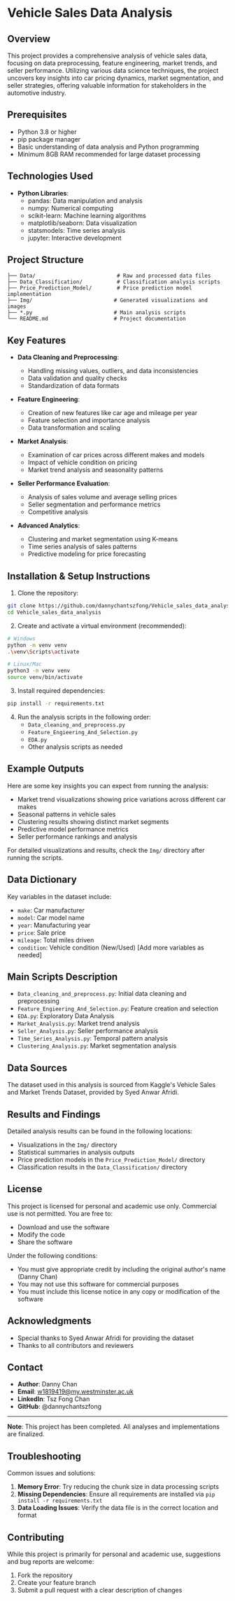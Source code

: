 # Vehicle Sales Data Analysis

## Overview
This project provides a comprehensive analysis of vehicle sales data, focusing on data preprocessing, feature engineering, market trends, and seller performance. Utilizing various data science techniques, the project uncovers key insights into car pricing dynamics, market segmentation, and seller strategies, offering valuable information for stakeholders in the automotive industry.

## Prerequisites
- Python 3.8 or higher
- pip package manager
- Basic understanding of data analysis and Python programming
- Minimum 8GB RAM recommended for large dataset processing

## Technologies Used
- **Python Libraries**:
  - pandas: Data manipulation and analysis
  - numpy: Numerical computing
  - scikit-learn: Machine learning algorithms
  - matplotlib/seaborn: Data visualization
  - statsmodels: Time series analysis
  - jupyter: Interactive development

## Project Structure
```
├── Data/                          # Raw and processed data files
├── Data_Classification/           # Classification analysis scripts
├── Price_Prediction_Model/        # Price prediction model implementation
├── Img/                          # Generated visualizations and images
├── *.py                          # Main analysis scripts
└── README.md                     # Project documentation
```

## Key Features
- **Data Cleaning and Preprocessing**: 
  - Handling missing values, outliers, and data inconsistencies
  - Data validation and quality checks
  - Standardization of data formats

- **Feature Engineering**: 
  - Creation of new features like car age and mileage per year
  - Feature selection and importance analysis
  - Data transformation and scaling

- **Market Analysis**: 
  - Examination of car prices across different makes and models
  - Impact of vehicle condition on pricing
  - Market trend analysis and seasonality patterns

- **Seller Performance Evaluation**: 
  - Analysis of sales volume and average selling prices
  - Seller segmentation and performance metrics
  - Competitive analysis

- **Advanced Analytics**:
  - Clustering and market segmentation using K-means
  - Time series analysis of sales patterns
  - Predictive modeling for price forecasting

## Installation & Setup Instructions

1. Clone the repository:
```bash
git clone https://github.com/dannychantszfong/Vehicle_sales_data_analysis.git
cd Vehicle_sales_data_analysis
```

2. Create and activate a virtual environment (recommended):
```bash
# Windows
python -m venv venv
.\venv\Scripts\activate

# Linux/Mac
python3 -m venv venv
source venv/bin/activate
```

3. Install required dependencies:
```bash
pip install -r requirements.txt
```

4. Run the analysis scripts in the following order:
   - `Data_cleaning_and_preprocess.py`
   - `Feature_Engieering_And_Selection.py`
   - `EDA.py`
   - Other analysis scripts as needed

## Example Outputs
Here are some key insights you can expect from running the analysis:
- Market trend visualizations showing price variations across different car makes
- Seasonal patterns in vehicle sales
- Clustering results showing distinct market segments
- Predictive model performance metrics
- Seller performance rankings and analysis

For detailed visualizations and results, check the `Img/` directory after running the scripts.

## Data Dictionary
Key variables in the dataset include:
- `make`: Car manufacturer
- `model`: Car model name
- `year`: Manufacturing year
- `price`: Sale price
- `mileage`: Total miles driven
- `condition`: Vehicle condition (New/Used)
[Add more variables as needed]

## Main Scripts Description

- `Data_cleaning_and_preprocess.py`: Initial data cleaning and preprocessing
- `Feature_Engieering_And_Selection.py`: Feature creation and selection
- `EDA.py`: Exploratory Data Analysis
- `Market_Analysis.py`: Market trend analysis
- `Seller_Analysis.py`: Seller performance analysis
- `Time_Series_Analysis.py`: Temporal pattern analysis
- `Clustering_Analysis.py`: Market segmentation analysis

## Data Sources
The dataset used in this analysis is sourced from Kaggle's Vehicle Sales and Market Trends Dataset, provided by Syed Anwar Afridi.

## Results and Findings
Detailed analysis results can be found in the following locations:
- Visualizations in the `Img/` directory
- Statistical summaries in analysis outputs
- Price prediction models in the `Price_Prediction_Model/` directory
- Classification results in the `Data_Classification/` directory

## License
This project is licensed for personal and academic use only. Commercial use is not permitted. You are free to:

- Download and use the software
- Modify the code
- Share the software

Under the following conditions:

- You must give appropriate credit by including the original author's name (Danny Chan)
- You may not use this software for commercial purposes
- You must include this license notice in any copy or modification of the software


## Acknowledgments
- Special thanks to Syed Anwar Afridi for providing the dataset
- Thanks to all contributors and reviewers

## Contact
- **Author**: Danny Chan
- **Email**: w1819419@my.westminster.ac.uk
- **LinkedIn**: Tsz Fong Chan
- **GitHub**: @dannychantszfong

---
**Note**: This project has been completed. All analyses and implementations are finalized.

## Troubleshooting
Common issues and solutions:
1. **Memory Error**: Try reducing the chunk size in data processing scripts
2. **Missing Dependencies**: Ensure all requirements are installed via `pip install -r requirements.txt`
3. **Data Loading Issues**: Verify the data file is in the correct location and format

## Contributing
While this project is primarily for personal and academic use, suggestions and bug reports are welcome:
1. Fork the repository
2. Create your feature branch
3. Submit a pull request with a clear description of changes
